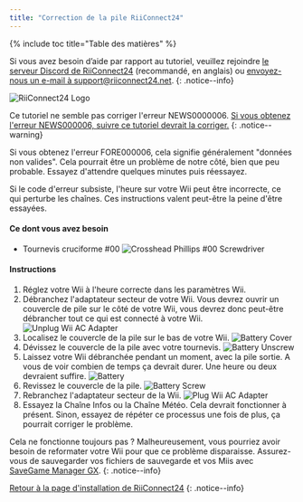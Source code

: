 ```yaml
---
title: "Correction de la pile RiiConnect24"
---
```


{% include toc title="Table des matières" %}

Si vous avez besoin d’aide par rapport au tutoriel, veuillez rejoindre [le serveur Discord de RiiConnect24](https://discord.gg/b4Y7jfD) (recommandé, en anglais) ou [envoyez-nous un e-mail à support@riiconnect24.net](mailto:support@riiconnect24.net).
{: .notice--info}

![RiiConnect24 Logo](/images/WiiRC24Logo.jpg)

Ce tutoriel ne semble pas corriger l'erreur NEWS0000006. [Si vous obtenez l'erreur NEWS000006, suivre ce tutoriel devrait la corriger.](news000006)
{: .notice--warning}

Si vous obtenez l'erreur FORE000006, cela signifie généralement "données non valides". Cela pourrait être un problème de notre côté, bien que peu probable. Essayez d'attendre quelques minutes puis réessayez.

Si le code d'erreur subsiste, l'heure sur votre Wii peut être incorrecte, ce qui perturbe les chaînes. Ces instructions valent peut-être la peine d'être essayées.

#### Ce dont vous avez besoin

* Tournevis cruciforme #00 ![Crosshead Phillips #00 Screwdriver](/images/RiiConnect24/clock/screwdriver.jpg)

#### Instructions

1. Réglez votre Wii à l'heure correcte dans les paramètres Wii.
2. Débranchez l'adaptateur secteur de votre Wii. Vous devrez ouvrir un couvercle de pile sur le côté de votre Wii, vous devrez donc peut-être débrancher tout ce qui est connecté à votre Wii. ![Unplug Wii AC Adapter](/images/RiiConnect24/clock/unplug.jpg)
3. Localisez le couvercle de la pile sur le bas de votre Wii. ![Battery Cover](/images/RiiConnect24/clock/batterycover.jpg)
4. Dévissez le couvercle de la pile avec votre tournevis. ![Battery Unscrew](http://i.imgur.com/VRRAiSk.gif)
5. Laissez votre Wii débranchée pendant un moment, avec la pile sortie. A vous de voir combien de temps ça devrait durer. Une heure ou deux devraient suffire. ![Battery](/images/RiiConnect24/clock/battery.jpg)
6. Revissez le couvercle de la pile. ![Battery Screw](http://i.imgur.com/8MEy5Jo.gif)
7. Rebranchez l'adaptateur secteur de la Wii. ![Plug Wii AC Adapter](/images/RiiConnect24/clock/plug.jpg)
8. Essayez la Chaîne Infos ou la Chaîne Météo. Cela devrait fonctionner à présent. Sinon, essayez de répéter ce processus une fois de plus, ça pourrait corriger le problème.

Cela ne fonctionne toujours pas ? Malheureusement, vous pourriez avoir besoin de reformater votre Wii pour que ce problème disparaisse. Assurez-vous de sauvegarder vos fichiers de sauvegarde et vos Miis avec [SaveGame Manager GX](https://sourceforge.net/projects/savegame-manager-gx/files/HBC_SetUp_R127.zip/download).
{: .notice--info}

[Retour à la page d'installation de RiiConnect24](riiconnect24)
{: .notice--info}
